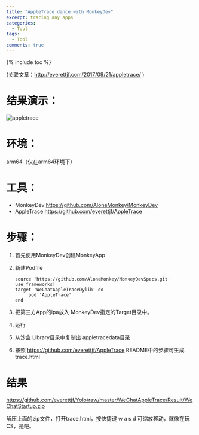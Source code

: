 ```yaml
---
title: "AppleTrace dance with MonkeyDev"
excerpt: tracing any apps
categories:
  - Tool
tags:
  - Tool
comments: true
---
```


{% include toc %}

(关联文章：http://everettjf.com/2017/09/21/appletrace/ )

# 结果演示：

![appletrace](http://everettjf.github.io/stuff/appletrace/appletrace.gif)


# 环境：
arm64（仅在arm64环境下）

# 工具：

- MonkeyDev https://github.com/AloneMonkey/MonkeyDev
- AppleTrace https://github.com/everettjf/AppleTrace

# 步骤：

1. 首先使用MonkeyDev创建MonkeyApp
2. 新建Podfile

    ```
    source 'https://github.com/AloneMonkey/MonkeyDevSpecs.git'
    use_frameworks!
    target 'WeChatAppleTraceDylib' do
         pod 'AppleTrace'
    end
    ```
3. 把第三方App的ipa放入 MonkeyDev指定的Target目录中。
4. 运行
5. 从沙盒 Library目录中复制出 appletracedata目录
6. 按照 https://github.com/everettjf/AppleTrace README中的步骤可生成 trace.html

# 结果

https://github.com/everettjf/Yolo/raw/master/WeChatAppleTrace/Result/WeChatStartup.zip

解压上面的zip文件，打开trace.html，按快捷键 w a s d 可缩放移动，就像在玩 CS，是吧。

